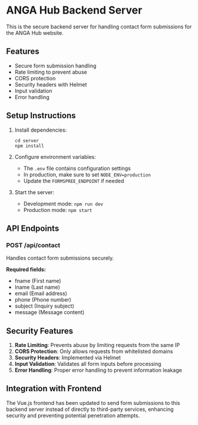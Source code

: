# ANGA Hub Backend Server

This is the secure backend server for handling contact form submissions for the ANGA Hub website.

## Features

- Secure form submission handling
- Rate limiting to prevent abuse
- CORS protection
- Security headers with Helmet
- Input validation
- Error handling

## Setup Instructions

1. Install dependencies:
   ```
   cd server
   npm install
   ```

2. Configure environment variables:
   - The `.env` file contains configuration settings
   - In production, make sure to set `NODE_ENV=production`
   - Update the `FORMSPREE_ENDPOINT` if needed

3. Start the server:
   - Development mode: `npm run dev`
   - Production mode: `npm start`

## API Endpoints

### POST /api/contact
Handles contact form submissions securely.

**Required fields:**
- fname (First name)
- lname (Last name)
- email (Email address)
- phone (Phone number)
- subject (Inquiry subject)
- message (Message content)

## Security Features

1. **Rate Limiting**: Prevents abuse by limiting requests from the same IP
2. **CORS Protection**: Only allows requests from whitelisted domains
3. **Security Headers**: Implemented via Helmet
4. **Input Validation**: Validates all form inputs before processing
5. **Error Handling**: Proper error handling to prevent information leakage

## Integration with Frontend

The Vue.js frontend has been updated to send form submissions to this backend server instead of directly to third-party services, enhancing security and preventing potential penetration attempts.
